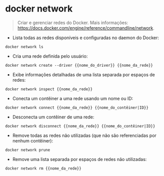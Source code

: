 # docker network

> Criar e gerenciar redes do Docker.
> Mais informações: <https://docs.docker.com/engine/reference/commandline/network>.

- Lista todas as redes disponíveis e configuradas no daemon do Docker:

`docker network ls`

- Cria uma rede definida pelo usuário:

`docker network create --driver {{nome_do_driver}} {{nome_da_rede}}`

- Exibe informações detalhadas de uma lista separada por espaços de redes:

`docker network inspect {{nome_da_rede}}`

- Conecta um contêiner a uma rede usando um nome ou ID:

`docker network connect {{nome_da_rede}} {{nome_do_contêiner|ID}}`

- Desconecta um contêiner de uma rede:

`docker network disconnect {{nome_da_rede}} {{nome_do_contêiner|ID}}`

- Remove todas as redes não utilizadas (que não são referenciadas por nenhum contêiner):

`docker network prune`

- Remove uma lista separada por espaços de redes não utilizadas:

`docker network rm {{nome_da_rede}}`
